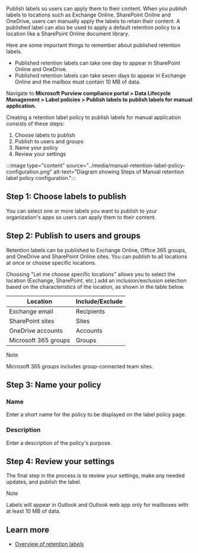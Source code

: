 Publish labels so users can apply them to their content. When you publish labels to locations such as Exchange Online, SharePoint Online and OneDrive, users can manually apply the labels to retain their content. A published label can also be used to apply a default retention policy to a location like a SharePoint Online document library.

Here are some important things to remember about published retention labels.

- Published retention labels can take one day to appear in SharePoint Online and OneDrive.
- Published retention labels can take seven days to appear in Exchange Online and the mailbox must contain 10 MB of data.

Navigate to **Microsoft Purview compliance portal > Data Lifecycle Management > Label policies > Publish labels to publish labels for manual application.**

Creating a retention label policy to publish labels for manual application consists of these steps:

1. Choose labels to publish
1. Publish to users and groups
1. Name your policy
1. Review your settings

:::image type="content" source="../media/manual-retention-label-policy-configuration.png" alt-text="Diagram showing Steps of Manual retention label policy configuration.":::

## Step 1: Choose labels to publish

You can select one or more labels you want to publish to your organization's apps so users can apply them to their content.

## Step 2: Publish to users and groups

Retention labels can be published to Exchange Online, Office 365 groups, and OneDrive and SharePoint Online sites. You can publish to all locations at once or choose specific locations.

Choosing "Let me choose specific locations" allows you to select the location (Exchange, SharePoint, etc.) add an inclusion/exclusion selection based on the characteristics of the location, as shown in the table below.

| Location  | Include/Exclude  |
|---|---|
| Exchange email  |  Recipients |
| SharePoint sites | Sites  |
| OneDrive accounts  | Accounts  |
|  Microsoft 365 groups  | Groups  |

> [!NOTE]
> Microsoft 365 groups includes group-connected team sites.

## Step 3: Name your policy

### Name

Enter a short name for the policy to be displayed on the label policy page.

### Description

Enter a description of the policy's purpose.

## Step 4: Review your settings

The final step in the process is to review your settings, make any needed updates, and publish the label.

> [!NOTE]
> Labels will appear in Outlook and Outlook web app only for mailboxes with at least 10 MB of data.

## Learn more

- [Overview of retention labels](/microsoft-365/compliance/labels?azure-portal=true)
